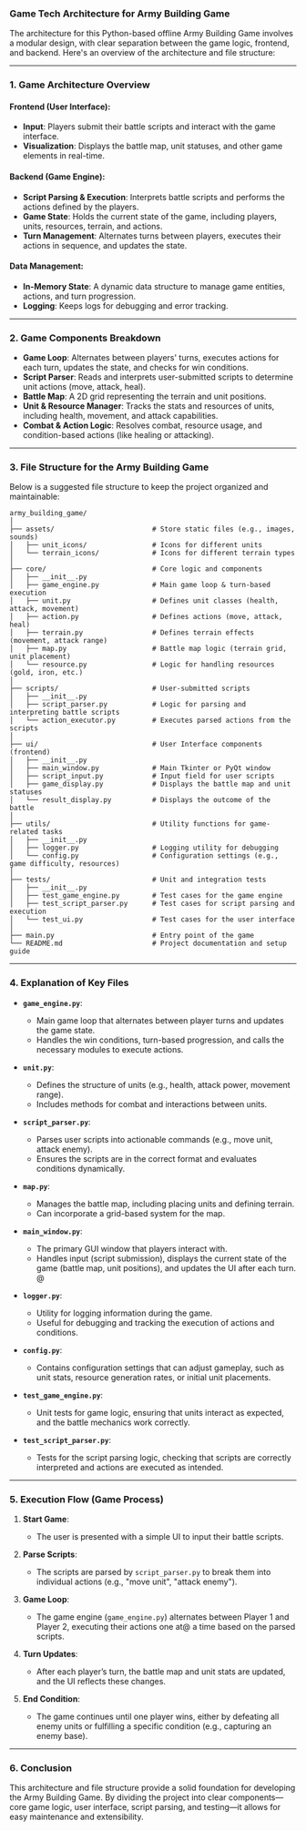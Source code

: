 ### **Game Tech Architecture for Army Building Game**

The architecture for this Python-based offline Army Building Game involves a modular design, with clear separation between the game logic, frontend, and backend. Here's an overview of the architecture and file structure:

---

### **1. Game Architecture Overview**

#### **Frontend (User Interface)**:
- **Input**: Players submit their battle scripts and interact with the game interface.
- **Visualization**: Displays the battle map, unit statuses, and other game elements in real-time.
  
#### **Backend (Game Engine)**:
- **Script Parsing & Execution**: Interprets battle scripts and performs the actions defined by the players.
- **Game State**: Holds the current state of the game, including players, units, resources, terrain, and actions.
- **Turn Management**: Alternates turns between players, executes their actions in sequence, and updates the state.

#### **Data Management**:
- **In-Memory State**: A dynamic data structure to manage game entities, actions, and turn progression.
- **Logging**: Keeps logs for debugging and error tracking.

---

### **2. Game Components Breakdown**

- **Game Loop**: Alternates between players' turns, executes actions for each turn, updates the state, and checks for win conditions.
- **Script Parser**: Reads and interprets user-submitted scripts to determine unit actions (move, attack, heal).
- **Battle Map**: A 2D grid representing the terrain and unit positions.
- **Unit & Resource Manager**: Tracks the stats and resources of units, including health, movement, and attack capabilities.
- **Combat & Action Logic**: Resolves combat, resource usage, and condition-based actions (like healing or attacking).

---

### **3. File Structure for the Army Building Game**

Below is a suggested file structure to keep the project organized and maintainable:

```
army_building_game/
│
├── assets/                        # Store static files (e.g., images, sounds)
│   ├── unit_icons/                # Icons for different units
│   └── terrain_icons/             # Icons for different terrain types
│
├── core/                          # Core logic and components
│   ├── __init__.py                
│   ├── game_engine.py             # Main game loop & turn-based execution
│   ├── unit.py                    # Defines unit classes (health, attack, movement)
│   ├── action.py                  # Defines actions (move, attack, heal)
│   ├── terrain.py                 # Defines terrain effects (movement, attack range)
│   ├── map.py                     # Battle map logic (terrain grid, unit placement)
│   └── resource.py                # Logic for handling resources (gold, iron, etc.)
│
├── scripts/                       # User-submitted scripts
│   ├── __init__.py                
│   ├── script_parser.py           # Logic for parsing and interpreting battle scripts
│   └── action_executor.py         # Executes parsed actions from the scripts
│
├── ui/                            # User Interface components (frontend)
│   ├── __init__.py                
│   ├── main_window.py             # Main Tkinter or PyQt window
│   ├── script_input.py            # Input field for user scripts
│   ├── game_display.py            # Displays the battle map and unit statuses
│   └── result_display.py          # Displays the outcome of the battle
│
├── utils/                         # Utility functions for game-related tasks
│   ├── __init__.py                
│   ├── logger.py                  # Logging utility for debugging
│   └── config.py                  # Configuration settings (e.g., game difficulty, resources)
│
├── tests/                         # Unit and integration tests
│   ├── __init__.py                
│   ├── test_game_engine.py        # Test cases for the game engine
│   ├── test_script_parser.py      # Test cases for script parsing and execution
│   └── test_ui.py                 # Test cases for the user interface
│
├── main.py                        # Entry point of the game
└── README.md                      # Project documentation and setup guide
```

---

### **4. Explanation of Key Files**

- **`game_engine.py`**:
  - Main game loop that alternates between player turns and updates the game state.
  - Handles the win conditions, turn-based progression, and calls the necessary modules to execute actions.
  
- **`unit.py`**:
  - Defines the structure of units (e.g., health, attack power, movement range).
  - Includes methods for combat and interactions between units.

- **`script_parser.py`**:
  - Parses user scripts into actionable commands (e.g., move unit, attack enemy).
  - Ensures the scripts are in the correct format and evaluates conditions dynamically.

- **`map.py`**:
  - Manages the battle map, including placing units and defining terrain.
  - Can incorporate a grid-based system for the map.

- **`main_window.py`**:
  - The primary GUI window that players interact with.
  - Handles input (script submission), displays the current state of the game (battle map, unit positions), and updates the UI after each turn.
@
- **`logger.py`**:
  - Utility for logging information during the game.
  - Useful for debugging and tracking the execution of actions and conditions.

- **`config.py`**:
  - Contains configuration settings that can adjust gameplay, such as unit stats, resource generation rates, or initial unit placements.

- **`test_game_engine.py`**:
  - Unit tests for game logic, ensuring that units interact as expected, and the battle mechanics work correctly.
  
- **`test_script_parser.py`**:
  - Tests for the script parsing logic, checking that scripts are correctly interpreted and actions are executed as intended.

---

### **5. Execution Flow (Game Process)**

1. **Start Game**: 
   - The user is presented with a simple UI to input their battle scripts.
  
2. **Parse Scripts**:
   - The scripts are parsed by `script_parser.py` to break them into individual actions (e.g., "move unit", "attack enemy").

3. **Game Loop**:
   - The game engine (`game_engine.py`) alternates between Player 1 and Player 2, executing their actions one at@ a time based on the parsed scripts.
  
4. **Turn Updates**:
   - After each player’s turn, the battle map and unit stats are updated, and the UI reflects these changes.
  
5. **End Condition**:
   - The game continues until one player wins, either by defeating all enemy units or fulfilling a specific condition (e.g., capturing an enemy base).

---

### **6. Conclusion**

This architecture and file structure provide a solid foundation for developing the Army Building Game. By dividing the project into clear components—core game logic, user interface, script parsing, and testing—it allows for easy maintenance and extensibility.
